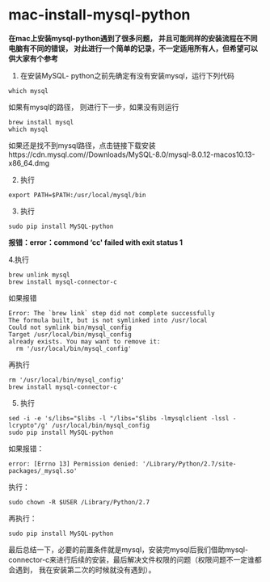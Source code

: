# mac-install-mysql-python
**在mac上安装mysql-python遇到了很多问题， 并且可能同样的安装流程在不同电脑有不同的错误， 
对此进行一个简单的记录，不一定适用所有人，但希望可以供大家有个参考**

1. 在安装MySQL- python之前先确定有没有安装mysql，运行下列代码
```
which mysql
```
如果有mysql的路径， 则进行下一步，如果没有则运行
```
brew install mysql
which mysql
```
如果还是找不到mysql路径，点击链接下载安装https://cdn.mysql.com//Downloads/MySQL-8.0/mysql-8.0.12-macos10.13-x86_64.dmg

2. 执行
```
export PATH=$PATH:/usr/local/mysql/bin
```
3. 执行
```
sudo pip install MySQL-python
```
**报错：error：commond ‘cc' failed with exit status 1** 

4.执行
```
brew unlink mysql
brew install mysql-connector-c
```
如果报错
```
Error: The `brew link` step did not complete successfully
The formula built, but is not symlinked into /usr/local
Could not symlink bin/mysql_config
Target /usr/local/bin/mysql_config
already exists. You may want to remove it:
  rm '/usr/local/bin/mysql_config'
```
再执行
```
rm '/usr/local/bin/mysql_config'
brew install mysql-connector-c
```

5. 执行
```
sed -i -e 's/libs="$libs -l "/libs="$libs -lmysqlclient -lssl -lcrypto"/g' /usr/local/bin/mysql_config
sudo pip install MySQL-python
```
如果报错：
```
error: [Errno 13] Permission denied: '/Library/Python/2.7/site-packages/_mysql.so'
```
执行：
```
sudo chown -R $USER /Library/Python/2.7
```
再执行：
```
sudo pip install MySQL-python
```
最后总结一下，必要的前置条件就是mysql，安装完mysql后我们借助mysql-connector-c来进行后续的安装，最后解决文件权限的问题（权限问题不一定谁都会遇到， 我在安装第二次的时候就没有遇到）。

